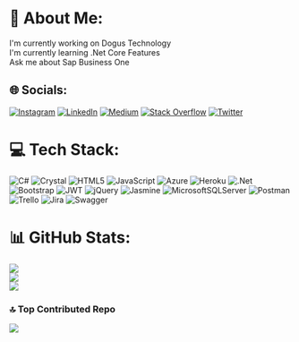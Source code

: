# 💫 About Me:
I'm currently working on Dogus Technology<br>I'm currently learning .Net Core Features<br>Ask me about Sap Business One


## 🌐 Socials:
[![Instagram](https://img.shields.io/badge/Instagram-%23E4405F.svg?logo=Instagram&logoColor=white)](https://instagram.com/umityavuz53/) [![LinkedIn](https://img.shields.io/badge/LinkedIn-%230077B5.svg?logo=linkedin&logoColor=white)](/https://www.linkedin.com/in/umityavuz53/) [![Medium](https://img.shields.io/badge/Medium-12100E?logo=medium&logoColor=white)](https://medium.com/@umityavuz) [![Stack Overflow](https://img.shields.io/badge/-Stackoverflow-FE7A16?logo=stack-overflow&logoColor=white)](https://stackoverflow.com/users/9054915) [![Twitter](https://img.shields.io/badge/Twitter-%231DA1F2.svg?logo=Twitter&logoColor=white)](https://twitter.com/umtyavuz53) 

# 💻 Tech Stack:
![C#](https://img.shields.io/badge/c%23-%23239120.svg?style=plastic&logo=c-sharp&logoColor=white) ![Crystal](https://img.shields.io/badge/crystal-%23000000.svg?style=plastic&logo=crystal&logoColor=white) ![HTML5](https://img.shields.io/badge/html5-%23E34F26.svg?style=plastic&logo=html5&logoColor=white) ![JavaScript](https://img.shields.io/badge/javascript-%23323330.svg?style=plastic&logo=javascript&logoColor=%23F7DF1E) ![Azure](https://img.shields.io/badge/azure-%230072C6.svg?style=plastic&logo=azure-devops&logoColor=white) ![Heroku](https://img.shields.io/badge/heroku-%23430098.svg?style=plastic&logo=heroku&logoColor=white) ![.Net](https://img.shields.io/badge/.NET-5C2D91?style=plastic&logo=.net&logoColor=white) ![Bootstrap](https://img.shields.io/badge/bootstrap-%23563D7C.svg?style=plastic&logo=bootstrap&logoColor=white) ![JWT](https://img.shields.io/badge/JWT-black?style=plastic&logo=JSON%20web%20tokens) ![jQuery](https://img.shields.io/badge/jquery-%230769AD.svg?style=plastic&logo=jquery&logoColor=white) ![Jasmine](https://img.shields.io/badge/jasmine-%238A4182.svg?style=plastic&logo=jasmine&logoColor=white) ![MicrosoftSQLServer](https://img.shields.io/badge/Microsoft%20SQL%20Sever-CC2927?style=plastic&logo=microsoft%20sql%20server&logoColor=white) ![Postman](https://img.shields.io/badge/Postman-FF6C37?style=plastic&logo=postman&logoColor=white) ![Trello](https://img.shields.io/badge/Trello-%23026AA7.svg?style=plastic&logo=Trello&logoColor=white) ![Jira](https://img.shields.io/badge/jira-%230A0FFF.svg?style=plastic&logo=jira&logoColor=white) ![Swagger](https://img.shields.io/badge/-Swagger-%23Clojure?style=plastic&logo=swagger&logoColor=white)
# 📊 GitHub Stats:
![](https://github-readme-stats.vercel.app/api?username=umityavuz53&theme=dark&hide_border=false&include_all_commits=true&count_private=true)<br/>
![](https://github-readme-streak-stats.herokuapp.com/?user=umityavuz53&theme=dark&hide_border=false)<br/>
![](https://github-readme-stats.vercel.app/api/top-langs/?username=umityavuz53&theme=dark&hide_border=false&include_all_commits=true&count_private=true&layout=compact)

### 🔝 Top Contributed Repo
![](https://github-contributor-stats.vercel.app/api?username=umityavuz53&limit=5&theme=matrix&combine_all_yearly_contributions=true)
